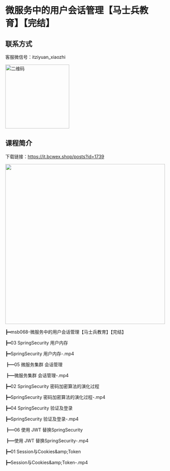 # 微服务中的用户会话管理【马士兵教育】【完结】

## 联系方式

客服微信号：itziyuan_xiaozhi

<img src="https://ziyuanyun.oss-cn-guangzhou.aliyuncs.com/common/20240614073449/666b82192834a.jpg" width="200" height="200" alt="二维码">

## 课程简介

下载链接：https://it.bcwex.shop/posts?id=1739

<img src="https://ziyuanyun.oss-cn-guangzhou.aliyuncs.com/yun/20240515183522/66448feaca4e2.jpg" width="500" alt="">

  ┣━msb068-微服务中的用户会话管理【马士兵教育】【完结】

 ┣━03 SpringSecurity 用户内存

 ┣━SpringSecurity 用户内存-.mp4

 ┣━05 微服务集群 会话管理

 ┣━微服务集群 会话管理-.mp4

 ┣━02 SpringSecurity 密码加密算法的演化过程

 ┣━SpringSecurity 密码加密算法的演化过程-.mp4

 ┣━04 SpringSecurity 验证及登录

 ┣━SpringSecurity 验证及登录-.mp4

 ┣━06 使用 JWT 替换SpringSecurity

 ┣━使用 JWT 替换SpringSecurity-.mp4

 ┣━01 Session与Cookies&amp;amp;Token

 ┣━Session与Cookies&amp;amp;Token-.mp4

  